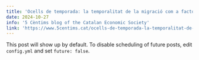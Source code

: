 ```yaml
---
title: 'Ocells de temporada: la temporalitat de la migració com a factor en la inserció social i econòmica dels migrants'
date: 2024-10-27
info: '5 Cèntims blog of the Catalan Economic Society'
link: 'https://www.5centims.cat/ocells-de-temporada-la-temporalitat-de-la-migracio-com-a-factor-en-la-insercio-social-i-economica-dels-migrants/'
---
```


This post will show up by default. To disable scheduling of future posts, edit `config.yml` and set `future: false`. 
